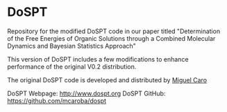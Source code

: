 # DoSPT
Repository for the modified DoSPT code in our paper titled "Determination of the Free Energies of Organic Solutions through a Combined Molecular Dynamics and Bayesian Statistics Approach"

This version of DoSPT includes a few modifications to enhance performance of the original V0.2 distribution. 

The original DoSPT code is developed and distributed by [Miguel Caro](http:/mcaroba.dyndns.org)

DoSPT Webpage: <http://www.dospt.org>
DoSPT GitHub: <https://github.com/mcaroba/dospt>
